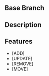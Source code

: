 <!-------------------------------------------------------☺ 
|          ✰ Pull Request 작성 시 지켜줘야 할 사항들 ✰ 
| 
| 1. Reviewers 설정
| 2. Label 설정 - Pull Request에 해당하는 프로젝트
| 3. Features는 기능에 대한 설명을 괄호안에 동사로 넣기
| 4. ...
| 5. .....
|
☺------------------------------------------------------->

## Base Branch <!-- 작업을 시작한 버전 또는 브랜치 -->

## Description <!-- Pull Request에 대한 간략한 설명 -->

## Features <!-- 괄호 예시: ADD, UPDATE, REMOVE, MOVE... -->

- [ADD]
- [UPDATE]
- [REMOVE]
- [MOVE]

